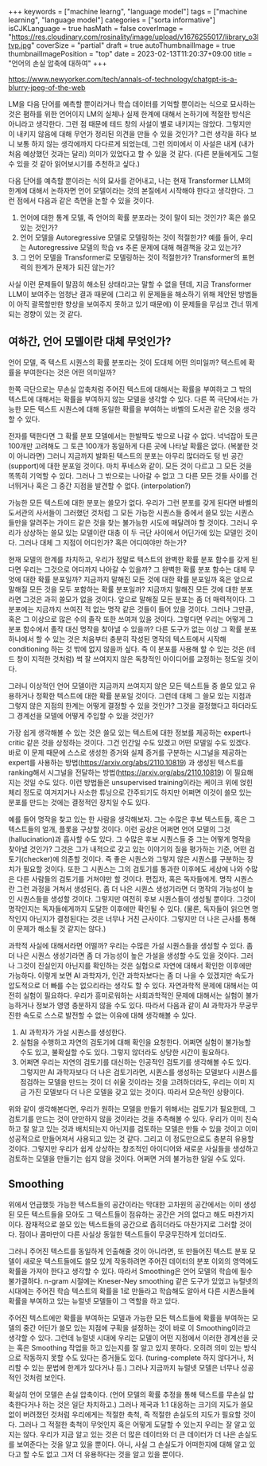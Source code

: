 +++
keywords = ["machine learng", "language model"]
tags = ["machine learning", "language model"]
categories = ["sorta informative"]
isCJKLanguage = true
hasMath = false
coverImage = "https://res.cloudinary.com/rosinality/image/upload/v1676255017/library_o3ltvp.jpg"
coverSize = "partial"
draft = true
autoThumbnailImage = true
thumbnailImagePosition = "top"
date = 2023-02-13T11:20:37+09:00
title = "언어의 손실 압축에 대하여"
+++

https://www.newyorker.com/tech/annals-of-technology/chatgpt-is-a-blurry-jpeg-of-the-web

LM을 다음 단어를 예측할 뿐이라거나 학습 데이터를 기억할 뿐이라는 식으로 묘사하는 것은 폄하를 위한 언어이지 LM의 실체나 실제 한계에 대해서 논하기에 적절한 방식은 아니라고 생각한다. 그런 점 때문에 테드 창의 사설이 별로 내키지는 않았다. 그렇지만 이 내키지 않음에 대해 무언가 정리된 의견을 만들 수 있을 것인가? 그런 생각을 하다 보니 보통 하지 않는 생각에까지 다다르게 되었는데, 그런 의미에서 이 사설은 내게 (내가 처음 예상했던 것과는 달리) 의미가 있었다고 할 수 있을 것 같다. (다른 분들에게도 그럴 수 있을 것 같아 읽어보시기를 추천하고 싶다.)

다음 단어를 예측할 뿐이라는 식의 묘사를 걷어내고, 나는 현재 Transformer LLM의 한계에 대해서 논하자면 언어 모델이라는 것의 본질에서 시작해야 한다고 생각한다. 그런 점에서 다음과 같은 측면을 논할 수 있을 것이다.

1. 언어에 대한 통계 모델, 즉 언어의 확률 분포라는 것이 말이 되는 것인가? 혹은 쓸모 있는 것인가?
2. 언어 모델을 Autoregressive 모델로 모델링하는 것이 적절한가? 예를 들어, 우리는 Autoregressive 모델의 학습 vs 추론 문제에 대해 해결책을 갖고 있는가?
3. 그 언어 모델을 Transformer로 모델링하는 것이 적절한가? Transformer의 표현력의 한계가 문제가 되진 않는가?

사실 이런 문제들이 말끔히 해소된 상태라고는 말할 수 없을 텐데, 지금 Transformer LLM이 보여주는 엄청난 결과 때문에 (그리고 위 문제들을 해소하기 위해 제안된 방법들이 아직 괄목할만한 향상을 보여주지 못하고 있기 때문에) 이 문제들을 무심코 건너 뛰게 되는 경향이 있는 것 같다.

## 여하간, 언어 모델이란 대체 무엇인가?

언어 모델, 즉 텍스트 시퀀스의 확률 분포라는 것이 도대체 어떤 의미일까? 텍스트에 확률을 부여한다는 것은 어떤 의미일까?

한쪽 극단으로는 무손실 압축처럼 주어진 텍스트에 대해서는 확률을 부여하고 그 밖의 텍스트에 대해서는 확률을 부여하지 않는 모델을 생각할 수 있다. 다른 쪽 극단에서는 가능한 모든 텍스트 시퀀스에 대해 동일한 확률을 부여하는 바벨의 도서관 같은 것을 생각할 수 있다.

전자를 택한다면 그 확률 분포 모델에서는 한발짝도 밖으로 나갈 수 없다. 넉넉잡아 토큰 100개만 고려해도 그 토큰 100개가 동일하게 다른 곳에 나타날 확률은 없다. (복붙한 것이 아니라면) 그러니 지금까지 발화된 텍스트의 분포는 아무리 많더라도 텅 빈 공간(support)에 대한 분포일 것이다. 마치 푸네스와 같이. 모든 것이 다르고 그 모든 것을 똑똑히 기억할 수 있다. 그러나 그 밖으로는 나아갈 수 없고 그 다른 모든 것들 사이를 건너뛰거나 혹은 그 중간 지점을 발견할 수 없다. (interpolation?)

가능한 모든 텍스트에 대한 분포는 쓸모가 없다. 우리가 그런 분포를 갖게 된다면 바벨의 도서관의 사서들이 그러했던 것처럼 그 모든 가능한 시퀀스들 중에서 쓸모 있는 시퀀스들만을 알려주는 가이드 같은 것을 찾는 불가능한 시도에 매달려야 할 것이다. 그러니 우리가 상상하는 쓸모 있는 모델이란 대충 이 두 극단 사이에서 어딘가에 있는 모델인 것이다. 그러나 대체 그 지점이 어디인가? 혹은 어디여야만 하는가?

현재 모델의 한계를 차치하고, 우리가 정말로 텍스트의 완벽한 확률 분포 함수를 갖게 된다면 우리는 그것으로 어디까지 나아갈 수 있을까? 그 완벽한 확률 분포 함수는 대체 무엇에 대한 확률 분포일까? 지금까지 말해진 모든 것에 대한 확률 분포일까 혹은 앞으로 말해질 모든 것을 모두 포함하는 확률 분포일까? 지금까지 말해진 모든 것에 대한 분포라면 그것은 과히 쓸모가 없을 것이다. 앞으로 말해질 모든 분포는 좀 더 매력적이다. 그 분포에는 지금까지 쓰여진 적 없는 명작 같은 것들이 들어 있을 것이다. 그러나 그만큼, 혹은 그 이상으로 많은 수의 졸작 또한 쓰여져 있을 것이다. 그렇다면 우리는 어떻게 그 분포 함수에서 졸작 대신 명작을 찾아낼 수 있을까? 다른 도구가 없는 이상 그 확률 분포 하나에서 할 수 있는 것은 처음부터 충분히 작성된 명작의 텍스트에서 시작해 conditioning 하는 것 밖에 없지 않을까 싶다. 즉 이 분포를 사용해 할 수 있는 것은 (테드 창이 지적한 것처럼) 썩 잘 쓰여지지 않은 독창적인 아이디어를 교정하는 정도일 것이다.

그러니 이상적인 언어 모델이란 지금까지 쓰여지지 않은 모든 텍스트들 중 쓸모 있고 유용하거나 정확한 텍스트에 대한 확률 분포일 것이다. 그런데 대체 그 쓸모 있는 지점과 그렇지 않은 지점의 한계는 어떻게 결정할 수 있을 것인가? 그것을 결정했다고 하더라도 그 경계선을 모델에 어떻게 주입할 수 있을 것인가?

가장 쉽게 생각해볼 수 있는 것은 쓸모 있는 텍스트에 대한 정보를 제공하는 expert나 critic 같은 것을 상정하는 것이다. 그건 인간일 수도 있겠고 어떤 모델일 수도 있겠다. 바로 이 문제 때문에 스스로 생성한 증거와 실제 증거를 구분하는 시그널을 제공하는 expert를 사용하는 방법(https://arxiv.org/abs/2110.10819) 과 생성된 텍스트를 ranking해서 시그널을 전달하는 방법(https://arxiv.org/abs/2110.10819) 이 필요해지는 것일 수도 있다. 이런 방법들은 unsupervised training이라는 케이크 위에 얹힌 체리 정도로 여겨지거나 사소한 튜닝으로 간주되기도 하지만 어쩌면 이것이 쓸모 있는 분포를 만드는 것에는 결정적인 장치일 수도 있다.

예를 들어 명작을 찾고 있는 한 사람을 생각해보자. 그는 수많은 후보 텍스트들, 혹은 그 텍스트들의 얼개, 플롯을 구상할 것이다. 이런 공상은 어쩌면 언어 모델의 그것(hallucination)과 흡사할 수도 있다. 그 수많은 후보 시퀀스들 중 그는 어떻게 명작을 찾아낼 것인가? 그것은 그가 내적으로 갖고 있는 이야기의 질을 평가하는 기준, 어떤 검토기(checker)에 의존할 것이다. 즉 좋은 시퀀스와 그렇지 않은 시퀀스를 구분하는 장치가 필요할 것이다. 또한 그 시퀀스는 그의 검토기를 통과한 이후에도 세상에 나와 수많은 다른 사람들의 검토기를 거쳐야만 할 것이다. 편집자, 혹은 독자들에게. 명작 시퀀스란 그런 과정을 거쳐서 생성된다. 좀 더 나은 시퀀스 생성기라면 더 명작의 가능성이 높인 시퀀스들을 생성할 것이다. 그렇지만 여전히 후보 시퀀스들이 생성될 뿐이다. 그것이 명작인지는 독자들에게까지 도달한 이후에만 확인될 수 있다. (물론, 독자들이 읽으면 명작인지 아닌지가 결정된다는 것은 너무나 거친 근사이다. 그렇지만 더 나은 근사를 통해 이 문제가 해소될 것 같지는 않다.)

과학적 사실에 대해서라면 어떨까? 우리는 수많은 가설 시퀀스들을 생성할 수 있다. 좀 더 나은 시퀀스 생성기라면 좀 더 가능성이 높은 가설을 생성할 수도 있을 것이다. 그러나 그것이 진실인지 아닌지를 확인하는 것은 실험으로 자연에 대해서 확인한 이후에만 가능하다. 이렇게 보면 AI 과학자가, 인간 과학자보다는 좀 더 나을 수 있겠지만 속도가 압도적으로 더 빠를 수는 없으리라는 생각도 할 수 있다. 자연과학적 문제에 대해서는 여전히 실험이 필요하다. 우리가 흥미로워하는 사회과학적인 문제에 대해서는 실험이 불가능하거나 정보가 영영 충분하지 않을 수도 있다. 따라서 다음과 같이 AI 과학자가 무궁무진한 속도로 스스로 발전할 수 없는 이유에 대해 생각해볼 수 있다.

1. AI 과학자가 가설 시퀀스를 생성한다.
2. 실험을 수행하고 자연의 검토기에 대해 확인을 요청한다. 어쩌면 실험이 불가능할 수도 있고, 불확실할 수도 있다. 그렇지 않더라도 상당한 시간이 필요하다.
3. 어쩌면 우리는 자연의 검토기를 대신하는 인공적인 검토기를 생각해볼 수도 있다. 그렇지만 AI 과학자보다 더 나은 검토기라면, 시퀀스를 생성하는 모델보다 시퀀스를 점검하는 모델을 만드는 것이 더 쉬울 것이라는 것을 고려하더라도, 우리는 이미 지금 가진 모델보다 더 나은 모델을 갖고 있는 것이다. 따라서 모순적인 상황이다.

위와 같이 생각해본다면, 우리가 원하는 모델을 만들기 위해서는 검토기가 필요한데, 그 검토기를 만드는 것이 만만하지 않을 것이라는 것을 추측해볼 수 있다. 우리가 이미 친숙하고 잘 알고 있는 것과 배치되는지 아닌지를 검토하는 모델은 만들 수 있을 것이고 이미 성공적으로 만들어져서 사용되고 있는 것 같다. 그리고 이 정도만으로도 충분히 유용할 것이다. 그렇지만 우리가 쉽게 상상하는 창조적인 아이디어와 새로운 사실들을 생성하고 검토하는 모델을 만들기는 쉽지 않을 것이다. 어쩌면 거의 불가능한 일일 수도 있다.

## Smoothing

위에서 언급했듯 가능한 텍스트들의 공간이라는 막대한 고차원의 공간에서는 이미 생성된 모든 텍스트들을 모아도 그 텍스트들이 점유하는 공간은 거의 없다고 해도 마찬가지이다. 잠재적으로 쓸모 있는 텍스트들의 공간으로 좁히더라도 마찬가지로 그러할 것이다. 점이나 콤마만이 다른 사실상 동일한 텍스트들이 무궁무진하게 있더라도.

그러니 주어진 텍스트를 동일하게 인출해줄 것이 아니라면, 또 만들어진 텍스트 분포 모델이 새로운 텍스트들에도 쓸모 있게 작동하려면 주어진 데이터의 분포 이외의 영역에도 확률을 가져야 한다고 생각할 수 있다. 따라서 Smoothing은 언어 모델의 학습에 필수불가결하다. n-gram 시절에는 Kneser-Ney smoothing 같은 도구가 있었고 뉴럴넷의 시대에는 주어진 학습 텍스트의 확률을 1로 만들라고 학습해도 알아서 다른 시퀀스들에 확률을 부여하고 있는 뉴럴넷 모델들이 그 역할을 하고 있다.

주어진 텍스트에만 확률을 부여하는 모델과 가능한 모든 텍스트들에 확률을 부여하는 모델의 중간 어딘가 쓸모 있는 지점에 구획을 설정하는 것이 바로 이 Smoothing이라고 생각할 수 있다. 그런데 뉴럴넷 시대에 우리는 모델이 어떤 지점에서 이러한 경계선을 긋는 혹은 Smoothing 작업을 하고 있는지를 잘 알고 있지 못하다. 오히려 의미 있는 방식으로 작동하지 못할 수도 있다는 증거들도 있다. (turing-complete 하지 않다거나, 처리할 수 있는 문법에 한계가 있다거나 등.) 그러나 지금까지 뉴럴넷 모델은 너무나 성공적인 것처럼 보인다.

확실히 언어 모델은 손실 압축이다. (언어 모델의 확률 추정을 통해 텍스트를 무손실 압축한다거나 하는 것은 일단 차치하고.) 그러나 제국과 1:1 대응하는 크기의 지도가 쓸모 없이 버려졌던 것처럼 우리에게는 적절한 축척, 즉 적절한 손실도의 지도가 필요할 것이다. 그러나 그 적절한 축척이 무엇인지 혹은 어떻게 도달할 수 있는지 우리는 잘 알고 있지는 않다. 우리가 지금 알고 있는 것은 더 많은 데이터와 더 큰 데이터가 더 나은 손실도를 보여준다는 것을 알고 있을 뿐이다. 아니, 사실 그 손실도가 어떠한지에 대해 알고 있다고 할 수도 없고 그저 더 유용하다는 것을 알고 있을 뿐이다.